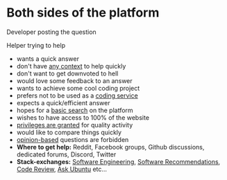 # Both sides of the platform

<div class="flex justify-between w-full">
  <div class="w-1/2">
    <p class="underline">Developer posting the question</p>
  </div>

  <div class="w-1/2 ml-10">
    <p class="text-left underline">Helper trying to help</p>
  </div>

</div>

<ul class="flex flex-wrap w-full">
  <li v-click class="w-6/12">wants a quick answer</li>
  <li v-click class="w-5/12">don't have <a href="https://stackoverflow.com/q/70963415
" target="_blank">any context</a> to help quickly</li>

  <li v-click class="w-6/12">don't want to get downvoted to hell</li>
  <li v-click class="w-5/12">would love some feedback to an answer</li>

  <li v-click class="w-6/12">wants to achieve some cool coding project</li>
  <li v-click class="w-5/12">prefers not to be used as a <a href="https://stackoverflow.com/q/70999022
" target="_blank">coding service</a></li>

  <li v-click class="w-6/12">expects a quick/efficient answer</li>
  <li v-click class="w-5/12">hopes for a <a href="https://stackoverflow.com/q/71009276" target="_blank">basic search</a> on the platform</li>

  <li v-click class="w-6/12">wishes to have access to 100% of the website</li>
  <li v-click class="w-5/12"><a href="https://stackoverflow.com/help/privileges" target="_blank">privileges are granted</a> for quality activity</li>

  <li v-click class="w-6/12">would like to compare things quickly</li>
  <li v-click class="w-5/12"><a href="https://stackoverflow.com/q/70385727" target="_blank">opinion-based</a> questions are forbidden</li>

  <li class="mt-2" v-click><b class="text-orange-500 underline">Where to get help:</b> Reddit, Facebook groups, Github discussions, dedicated forums, Discord, Twitter</li>
  <li v-click><b class="text-pink-400 underline">Stack-exchanges:</b> <a href="https://softwareengineering.stackexchange.com" target="_blank">Software Engineering</a>, <a href="https://softwarerecs.stackexchange.com/" target="_blank">Software Recommendations</a>, <a href="https://codereview.stackexchange.com/" target="_blank">Code Review</a>, <a href="https://askubuntu.com/" target="_blank">Ask Ubuntu</a> etc...</li>
</ul>

<!--

quick answer/no context: question locked, still TONY 👦 is somebody really dedicated and he's giving itself 500% on a LOT of questions daily

question with consequences but no way to know what is actually hapenning without a more detailed reproduction or a github repo

also, some complaints about people being mean when they don't even know the answer, I never really saw this one tbh (people just don't answer), overall I don't feel like ego is getting in the way of helping others in the languages that I've watched. In case of a doubt, double check the tag points of the helper.

Comments are sometimes posted but they can be flagged too, if they're unkind.

---
downvotes: newcomers feel super bad when downvoted, even tho there is no real impact on it, try to improve the question to get it reopened or just skip it

helpers love to not spend 2 hours debugging something while the author just goes offline for 6 months (or forever)

---
coding service: here we have basically a "can you write that for me?" type of question.

It was indeed downvoted but it doesn't go worse than this one (one of the most downvoted of the platform for the past week) and the comments are still friendly and useful.

Not sure if some communities like JS/Vue are more welcome than Java/C++/etc...or if this was a former issue that is now solved.

Still, I never noticed some super aggressive answer. I guess those can happen but they will be deleted pretty fast anyway, thanks to the super active moderators! (and some machine learning, SO having several bots running that can help to semi-automate specific tasks)

---
quick answer: as we can see, the first line of the warning can be copy-pasted in the search bar of SO (with the nuxt tag even) to scope down the result.

The answer can also be found on Google, Brave Search and DuckDuckGo. The answer does have a lot of possible answers, links and detailed explanations.

Some answers got deleted there:
- deleted by the author itself, he probably thought that it was not really relevant
- 2 poors answers also got removed by the community to reduce the noise and provide only the best possible answers (with a minimal amount of effort)
- an answer which is not one really, but rather a "I have the same issue too" type of answer because the author could apparently not comment, available from 50 reputation tho

---
reputation: "damn, I cannot do anything on the website!"

[PRIVILEGES explanation], 100 reputation accross all stackexchanges when reached once. Safer to not grant too much privileges to newcomers too!

Cannot ban people with privileges, speak about TAGS (creation, matter) golden badge in a specific tag is powerful but is only for the duplication too, so yeah... 🤷‍♂️

---
opinion-based: "I want to create my own Tesla startup tomorrow, should I use Vue or React?"

those kind of questions are not allowed on SO, as it's written in the rules, so that people don't spend time arguing about things that are subjective

there are other places where people can ask for opinions, to name a few: reddit/facebook groups, github discussions, dedicated forums, discord, those may be more suited towards comparisons and pros/cons

Twitter is also a great place to ask people directly, some are super active like Kent C dodds (if you have any questions about Remix) or even [Simon Swiss](https://twitter.com/simonswiss) (Tailwind labs), that you can DM directly even if you're not friend with him

prefix the domains with chat like https://chat.vuejs.org/
-->
